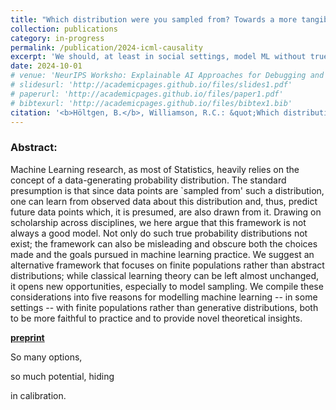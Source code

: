 ```yaml
---
title: "Which distribution were you sampled from? Towards a more tangible conception of data"
collection: publications
category: in-progress
permalink: /publication/2024-icml-causality
excerpt: 'We should, at least in social settings, model ML without true distributions.'
date: 2024-10-01
# venue: 'NeurIPS Worksho: Explainable AI Approaches for Debugging and Diagnosis'
# slidesurl: 'http://academicpages.github.io/files/slides1.pdf'
# paperurl: 'http://academicpages.github.io/files/paper1.pdf'
# bibtexurl: 'http://academicpages.github.io/files/bibtex1.bib'
citation: '<b>Höltgen, B.</b>, Williamson, R.C.: &quot;Which distribution were you sampled from? Towards a more tangible conception of data.&quot; <i>ICML Workshop: Humans, Algorithmic Decision-Making and Society</i>. 2024.'
---
```

### Abstract:
Machine Learning research, as most of Statistics, heavily relies on the concept of a data-generating probability distribution. The standard presumption is that since data points are `sampled from' such a distribution, one can learn from observed data about this distribution and, thus, predict future data points which, it is presumed, are also drawn from it. Drawing on scholarship across disciplines, we here argue that this framework is not always a good model. Not only do such true probability distributions not exist; the framework can also be misleading and obscure both the choices made and the goals pursued in machine learning practice. We suggest an alternative framework that focuses on finite populations rather than abstract distributions; while classical learning theory can be left almost unchanged, it opens new opportunities, especially to model sampling. We compile these considerations into five reasons for modelling machine learning -- in some settings -- with finite populations rather than generative distributions, both to be more faithful to practice and to provide novel theoretical insights.

[**preprint**](https://arxiv.org/pdf/2407.17395?)

So many options,

so much potential, hiding

in calibration.

